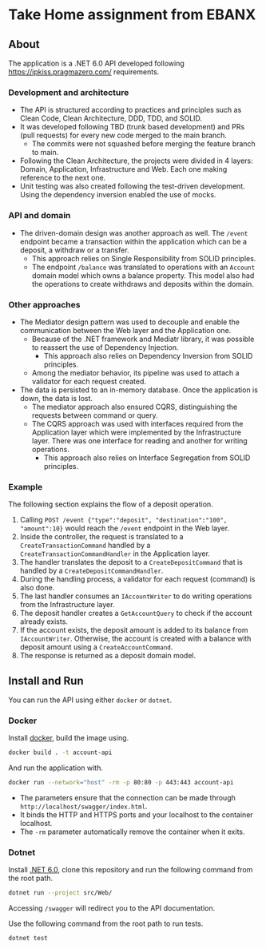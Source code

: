 # Take Home assignment from EBANX

## About

The application is a .NET 6.0 API developed following https://ipkiss.pragmazero.com/ requirements.

### Development and architecture

- The API is structured according to practices and principles such as Clean Code,
  Clean Architecture, DDD, TDD, and SOLID.
- It was developed following TBD (trunk based development) and PRs (pull requests) for every new code
  merged to the main branch.
  - The commits were not squashed before merging the feature branch to main.
- Following the Clean Architecture, the projects were divided in 4 layers: Domain, Application, Infrastructure
  and Web. Each one making reference to the next one.
- Unit testing was also created following the test-driven development. Using the dependency inversion enabled
  the use of mocks.

### API and domain

- The driven-domain design was another approach as well. The `/event` endpoint became a transaction within
  the application which can be a deposit, a withdraw or a transfer.
  - This approach relies on Single Responsibility from SOLID principles.
  - The endpoint `/balance` was translated to operations with an `Account` domain model which owns a balance
    property. This model also had the operations to create withdraws and deposits within the domain.

### Other approaches

- The Mediator design pattern was used to decouple and enable the communication between the Web layer and the
  Application one.
  - Because of the .NET framework and Mediatr library, it was possible to reassert the use of Dependency Injection.
    - This approach also relies on Dependency Inversion from SOLID principles.
  - Among the mediator behavior, its pipeline was used to attach a validator for each request created.
- The data is persisted to an in-memory database. Once the application is down, the data is lost.
  - The mediator approach also ensured CQRS, distinguishing the requests between command or query.
  - The CQRS approach was used with interfaces required from the Application layer which were implemented
    by the Infrastructure layer. There was one interface for reading and another for writing operations.
    - This approach also relies on Interface Segregation from SOLID principles.

### Example

The following section explains the flow of a deposit operation.

1. Calling `POST /event {"type":"deposit", "destination":"100", "amount":10}` would reach the `/event` endpoint in the
   Web layer.
2. Inside the controller, the request is translated to a `CreateTransactionCommand` handled by a
`CreateTransactionCommandHandler` in the Application layer.
3. The handler translates the deposit to a `CreateDepositCommand` that is handled by a `CreateDepositCommandHandler`.
4. During the handling process, a validator for each request (command) is also done.
5. The last handler consumes an `IAccountWriter` to do writing operations from the Infrastructure layer.
6. The deposit handler creates a `GetAccountQuery` to check if the account already exists.
7. If the account exists, the deposit amount is added to its balance from `IAccountWriter`. Otherwise, the account is
created with a balance with deposit amount using a `CreateAccountCommand`.
8. The response is returned as a deposit domain model.

## Install and Run

You can run the API using either `docker` or `dotnet`.

### Docker

Install [docker](https://docs.docker.com/engine/install/), build the image using.

```sh
docker build . -t account-api
```

And run the application with.

```sh
docker run --network="host" -rm -p 80:80 -p 443:443 account-api
```

- The parameters ensure that the connection can be made through `http://localhost/swagger/index.html`.
- It binds the HTTP and HTTPS ports and your localhost to the container localhost.
- The `-rm` parameter automatically remove the container when it exits.

### Dotnet

Install [.NET 6.0](https://dotnet.microsoft.com/en-us/download), clone this
repository and run the following command from the root path.

```sh
dotnet run --project src/Web/
```

Accessing `/swagger` will redirect you to the API documentation.

Use the following command from the root path to run tests.

```sh
dotnet test
```
